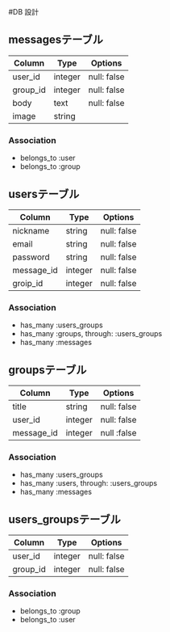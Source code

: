 #DB 設計
## messagesテーブル
|Column|Type|Options|
|------|----|-------|
|user_id|integer|null: false|
|group_id|integer|null: false|
|body|text|null: false|
|image|string||

### Association
- belongs_to :user
- belongs_to :group

## usersテーブル
|Column|Type|Options|
|------|----|-------|
|nickname|string|null: false|
|email|string|null: false|
|password|string|null: false|
|message_id|integer|null: false|
|groip_id|integer|null: false|

### Association
- has_many :users_groups
- has_many :groups, through: :users_groups
- has_many :messages

## groupsテーブル
|Column|Type|Options|
|------|----|-------|
|title|string|null: false|
|user_id|integer|null: false|
|message_id|integer|null :false|

### Association
- has_many :users_groups
- has_many :users, through: :users_groups
- has_many :messages

## users_groupsテーブル
|Column|Type|Options|
|------|----|-------|
|user_id|integer|null: false|
|group_id|integer|null: false|

### Association
- belongs_to :group
- belongs_to :user